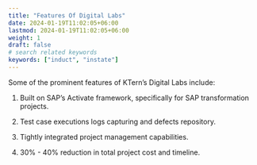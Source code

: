 ```yaml
---
title: "Features Of Digital Labs"
date: 2024-01-19T11:02:05+06:00
lastmod: 2024-01-19T11:02:05+06:00
weight: 1
draft: false
# search related keywords
keywords: ["induct", "instate"]
---
```


Some of the prominent features of KTern’s Digital Labs include:

1. Built on SAP’s Activate framework, specifically for SAP transformation projects.

2. Test case executions logs capturing and defects repository.

3. Tightly integrated project management capabilities.

4. 30% - 40% reduction in total project cost and timeline.
